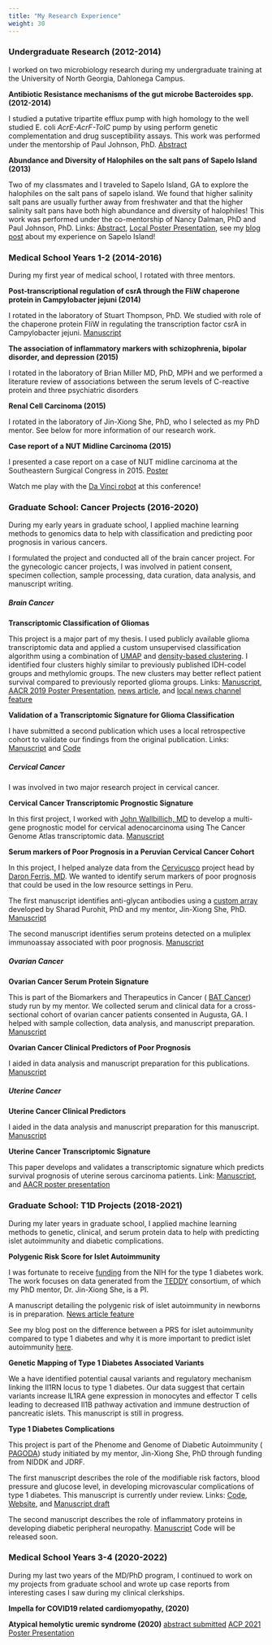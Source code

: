 ```yaml
---
title: "My Research Experience"
weight: 30
---
```



### Undergraduate Research (2012-2014)
I worked on two microbiology research during my undergraduate training at the University of North Georgia, Dahlonega Campus. 

__Antibiotic Resistance mechanisms of the gut microbe Bacteroides spp. (2012-2014)__

I studied a putative tripartite efflux pump with high homology to the well studied E. coli _AcrE-AcrF-TolC_ pump by using perform genetic complementation and drug susceptibility assays. This work was performed under the mentorship of Paul Johnson, PhD. [Abstract](https://drive.google.com/file/d/1wYKErS21Zy41gvfiAymo-kUuG8xv0kEG/view?usp=sharing)

__Abundance and Diversity of Halophiles on the salt pans of Sapelo Island (2013)__

Two of my classmates and I traveled to Sapelo Island, GA to explore the halophiles on the salt pans of sapelo island. We found that higher salinity salt pans are usually further away from freshwater and that the higher salinity salt pans have both high abundance and diversity of halophiles! This work was performed under the co-mentorship of Nancy Dalman, PhD and Paul Johnson, PhD. Links: [Abstract](https://drive.google.com/file/d/1mu-nhsYX59DDBb7Nm1iomt6_RVUZ2GIu/view?usp=sharing), [Local Poster Presentation](https://drive.google.com/file/d/1CA_4-51N78UhdDOolabT8XC8DAdkTt0T/view?usp=sharing), see my [blog post](https://www.pmhtran.com/blog/sapelo/) about my experience on Sapelo Island!

### Medical School Years 1-2 (2014-2016)
During my first year of medical school, I rotated with three mentors.

__Post-transcriptional regulation of csrA through the FliW chaperone protein in Campylobacter jejuni (2014)__

I rotated in the laboratory of Stuart Thompson, PhD. We studied with role of the chaperone protein FliW in regulating the transcription factor csrA in Campylobacter jejuni. 
[Manuscript](https://www.frontiersin.org/articles/10.3389/fmicb.2020.531596/full?&utm_source=Email_to_authors_&utm_medium=Email&utm_content=T1_11.5e1_author&utm_campaign=Email_publication&field=&journalName=Frontiers_in_Microbiology&id=531596)

__The association of inflammatory markers with schizophrenia, bipolar disorder, and depression (2015)__

I rotated in the laboratory of Brian Miller MD, PhD, MPH and we performed a literature review of associations between the serum levels of C-reactive protein and three psychiatric disorders

__Renal Cell Carcinoma (2015)__

I rotated in the laboratory of Jin-Xiong She, PhD, who I selected as my PhD mentor. See below for more information of our research work.

__Case report of a NUT Midline Carcinoma (2015)__

I presented a case report on a case of NUT midline carcinoma at the Southeastern Surgical Congress in 2015. [Poster](https://drive.google.com/file/d/1wEQVClxcMs7A5W1c8QZdKu0CJI7ImMaS/view?usp=sharing)

Watch me play with the [Da Vinci robot](https://drive.google.com/file/d/1F5ZzWKcs8K9J4lnDY-p18lONBDSQ4_eu/view?usp=sharing) at this conference!

### Graduate School: Cancer Projects (2016-2020)
During my early years in graduate school, I applied machine learning methods to genomics data to help with classification and predicting poor prognosis in various cancers.

I formulated the project and conducted all of the brain cancer project. For the gynecologic cancer projects, I was involved in patient consent, specimen collection, sample processing, data curation, data analysis, and manuscript writing.

##### Brain Cancer
__Transcriptomic Classification of Gliomas__

This project is a major part of my thesis. I used publicly available glioma transcriptomic data and applied a custom unsupervised classification algorithm using a combination of [UMAP](https://umap-learn.readthedocs.io/en/latest/) and [density-based clustering](https://citeseerx.ist.psu.edu/viewdoc/summary?doi=10.1.1.121.9220). I identified four clusters highly similar to previously published IDH-codel groups and methylomic groups. The new clusters may better reflect patient survival compared to previously reported glioma groups. Links:
[Manuscript](https://www.ncbi.nlm.nih.gov/pmc/articles/PMC7692499/),
[AACR 2019 Poster Presentation](https://drive.google.com/file/d/1wXC0KHW8G7mtk3vVksCtgmrueqz6VTCg/view?usp=sharing), [news article](https://mindzilla.com/newsroom/science/genomics/44048/20210119-new-approach-emerges-to-better-classify-treat-brain-tumours/), and [local news channel feature](https://www.wfxg.com/story/43206589/doctors-at-au-create-new-approach-to-better-classify-and-treat-brain-tumors)

__Validation of a Transcriptomic Signature for Glioma Classification__

I have submitted a second publication which uses a local retrospective cohort to validate our findings from the original publication. Links:
[Manuscript](https://www.mdpi.com/2072-6694/13/3/439) and 
[Code](https://github.com/pmtran5884/Brain-paper-2)

##### Cervical Cancer
I was involved in two major research project in cervical cancer.

__Cervical Cancer Transcriptomic Prognostic Signature__

In this first project, I worked with [John Wallbillich, MD](https://obgyn.med.wayne.edu/profile/hc1621) to develop a multi-gene prognostic model for cervical adenocarcinoma using The Cancer Genome Atlas transcriptomic data.
[Manuscript](https://europepmc.org/article/PMC/7269782)

__Serum markers of Poor Prognosis in a Peruvian Cervical Cancer Cohort__

In this project, I helped analyze data from the [Cervicusco](http://cervicusco.org/en/about_cc/compassion-in-care/) project head by [Daron Ferris, MD](https://www.augusta.edu/cancer/research/labs/inactive-daron-ferris.php). We wanted to identify serum markers of poor prognosis that could be used in the low resource settings in Peru.

The first manuscript identifies anti-glycan antibodies using a [custom array](https://www.nature.com/articles/s41467-017-02747-y) developed by Sharad Purohit, PhD and my mentor, Jin-Xiong She, PhD. [Manuscript](https://www.gynecologiconcology-online.net/article/S0090-8258(20)30023-8/fulltext)

The second manuscript identifies serum proteins detected on a muliplex immunoassay associated with poor prognosis.
[Manuscript](https://www.ncbi.nlm.nih.gov/pmc/articles/PMC7601905/)


##### Ovarian Cancer

__Ovarian Cancer Serum Protein Signature__

This is part of the Biomarkers and Therapeutics in Cancer ( [BAT Cancer](https://www.augusta.edu/research/studies/trial.php?study=611205)) study run by my mentor. We collected serum and clinical data for a cross-sectional cohort of ovarian cancer patients consented in Augusta, GA. I helped with sample collection, data analysis, and manuscript preparation.
[Manuscript](https://www.sciencedirect.com/science/article/abs/pii/S0090825818315154)

__Ovarian Cancer Clinical Predictors of Poor Prognosis__

I aided in data analysis and manuscript preparation for this publications.
[Manuscript](https://europepmc.org/article/med/33155151)

##### Uterine Cancer

__Uterine Cancer Clinical Predictors__ 

I aided in the data analysis and manuscript preparation for this manuscript.
[Manuscript](https://europepmc.org/article/med/31796203)

__Uterine Cancer Transcriptomic Signature__

This paper develops and validates a transcriptomic signature which predicts survival prognosis of uterine serous carcinoma patients. Link:
[Manuscript](https://europepmc.org/article/med/32067813), and 
[AACR poster presentation](https://drive.google.com/file/d/1jnZwv1nhEJRExL32D9hs3lXkQ2Y7SPhA/view?usp=sharing)

### Graduate School: T1D Projects (2018-2021)
During my later years in graduate school, I applied machine learning methods to genetic, clinical, and serum protein data to help with predicting islet autoimmunity and diabetic complications.

__Polygenic Risk Score for Islet Autoimmunity__

I was fortunate to receive [funding](https://projectreporter.nih.gov/project_info_description.cfm?aid=9976989&icde=53097928&ddparam=&ddvalue=&ddsub=&cr=1&csb=default&cs=ASC&pball=) from the NIH for the type 1 diabetes work. The work focuses on data generated from the [TEDDY](https://teddy.epi.usf.edu/) consortium, of which my PhD mentor, Dr. Jin-Xiong She, is a PI.

A manuscript detailing the polygenic risk of islet autoimmunity in newborns is in preparation. [News article feature](https://jagwire.augusta.edu/tag/paul-tran/)

See my blog post on the difference between a PRS for islet autoimmunity compared to type 1 diabetes and why it is more important to predict islet autoimmunity [here](https://www.pmhtran.com/blog/islet_autoimmunity/).

__Genetic Mapping of Type 1 Diabetes Associated Variants__

We a have identified potential causal variants and regulatory mechanism linking the Il1RN locus to type 1 diabetes. Our data suggest that certain variants increase IL1RA gene expression in monocytes and effector T cells leading to decreased Il1B pathway activation and immune destruction of pancreatic islets. This manuscript is still in progress.

__Type 1 Diabetes Complications__

This project is part of the Phenome and Genome of Diabetic Autoimmunity ( [PAGODA](https://www.augusta.edu/research/studies/trial.php?study=611249)) study initiated by my mentor, Jin-Xiong She, PhD through funding from NIDDK and JDRF.

The first manuscript describes the role of the modifiable risk factors, blood pressure and glucose level, in developing microvascular complications of type 1 diabetes. This manuscript is currently under review. Links: 
[Code](https://github.com/pmtran5884/T1D_Complications), 
[Website](https://ptran25.shinyapps.io/Diabetic_Peripheral_Neuropathy_Risk/?_ga=2.159360185.2040679849.1609524909-2098218154.1607979380), and
[Manuscript draft](https://augustauniversity.box.com/s/p6vg50ahzitkrtkgo6fb7hwlvh831gmo)

The second manuscript describes the role of inflammatory proteins in developing diabetic peripheral neuropathy.
[Manuscript](https://www.frontiersin.org/articles/10.3389/fimmu.2021.654233/full)
Code will be released soon.

### Medical School Years 3-4 (2020-2022)
During my last two years of the MD/PhD program, I continued to work on my projects from graduate school and wrote up case reports from interesting cases I saw during my clinical clerkships.

__Impella for COVID19 related cardiomyopathy, (2020)__

__Atypical hemolytic uremic syndrome (2020)__
[abstract submitted](https://drive.google.com/file/d/1WsWJkHU_ijd1fXalQPitI6UhEW5sEB3R/view?usp=sharing)
[ACP 2021 Poster Presentation](https://drive.google.com/file/d/15lDE_NtTCteYP6bLREM3PSXK-TIBYrsZ/view?usp=sharing)
